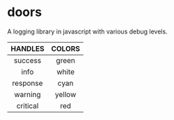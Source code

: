 # doors
A logging library in javascript with various debug levels. 

| HANDLES  | COLORS  | 
| :------: |:-------:| 
| success  | green   |
| info     | white   |
| response | cyan    |
| warning  | yellow  |
| critical | red     |
